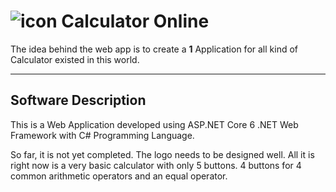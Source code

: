 # ![icon](wwwroot/favicon.ico) Calculator Online

<!-- 2022 -->
<!-- Unfinished -->

The idea behind the web app is to create a __1__ Application for all kind of Calculator existed in this world.

---

## Software Description

This is a Web Application developed using ASP.NET Core 6 .NET Web Framework with C# Programming Language.

So far, it is not yet completed. The logo needs to be designed well. All it is right now is
a very basic calculator with only 5 buttons. 4 buttons for 4 common arithmetic operators and an equal operator.
